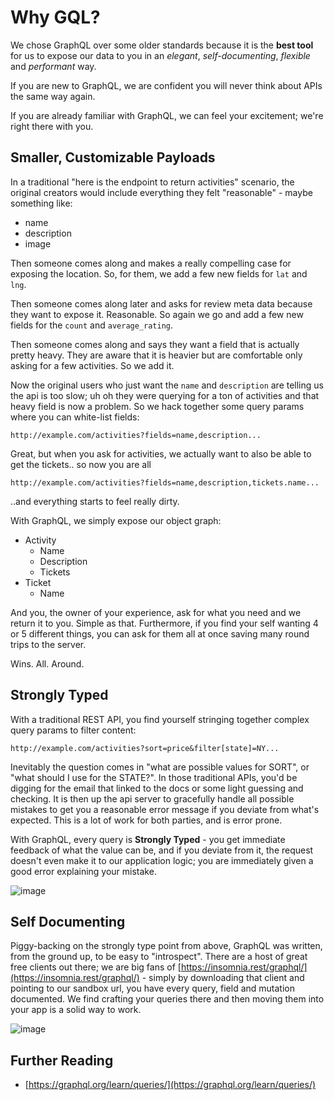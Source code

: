# Why GQL?

We chose GraphQL over some older standards because it is the **best tool** for us to expose our data to you in an *elegant*, *self-documenting*, *flexible* and *performant* way.

If you are new to GraphQL, we are confident you will never think about APIs the same way again.

If you are already familiar with GraphQL, we can feel your excitement; we're right there with you.

## Smaller, Customizable Payloads

In a traditional "here is the endpoint to return activities" scenario, the original creators would include everything they felt "reasonable" - maybe something like:

* name
* description
* image

Then someone comes along and makes a really compelling case for exposing the location. So, for them, we add a few new fields for `lat` and `lng`.

Then someone comes along later and asks for review meta data because they want to expose it. Reasonable. So again we go and add a few new fields for the `count` and `average_rating`.

Then someone comes along and says they want a field that is actually pretty heavy. They are aware that it is heavier but are comfortable only asking for a few activities. So we add it.

Now the original users who just want the `name` and `description` are telling us the api is too slow; uh oh they were querying for a ton of activities and that heavy field is now a problem. So we hack together some query params where you can white-list fields:

`http://example.com/activities?fields=name,description...`

Great, but when you ask for activities, we actually want to also be able to get the tickets.. so now you are all

`http://example.com/activities?fields=name,description,tickets.name...`

..and everything starts to feel really dirty.

With GraphQL, we simply expose our object graph:

* Activity
  * Name
  * Description
  * Tickets
* Ticket
  * Name

And you, the owner of your experience, ask for what you need and we return it to you. Simple as that. Furthermore, if you find your self wanting 4 or 5 different things, you can ask for them all at once saving many round trips to the server.

Wins. All. Around.

## Strongly Typed

With a traditional REST API, you find yourself stringing together complex query params to filter content:

`http://example.com/activities?sort=price&filter[state]=NY...`

Inevitably the question comes in "what are possible values for SORT", or "what should I use for the STATE?". In those traditional APIs, you'd be digging for the email that linked to the docs or some light guessing and checking. It is then up the api server to gracefully handle all possible mistakes to get you a reasonable error message if you deviate from what's expected. This is a lot of work for both parties, and is error prone.

With GraphQL, every query is **Strongly Typed** - you get immediate feedback of what the value can be, and if you deviate from it, the request doesn't even make it to our application logic; you are immediately given a good error explaining your mistake.

![image](https://user-images.githubusercontent.com/1004167/73576938-893fcc00-4430-11ea-9045-66020005fae8.png)

## Self Documenting
Piggy-backing on the strongly type point from above, GraphQL was written, from the ground up, to be easy to "introspect". There are a host of great free clients out there; we are big fans of [https://insomnia.rest/graphql/](https://insomnia.rest/graphql/) - simply by downloading that client and pointing to our sandbox url, you have every query, field and mutation documented. We find crafting your queries there and then moving them into your app is a solid way to work.

![image](https://user-images.githubusercontent.com/1004167/73577149-010df680-4431-11ea-8cb9-ccfd998d6ca7.png)

## Further Reading

* [https://graphql.org/learn/queries/](https://graphql.org/learn/queries/)
